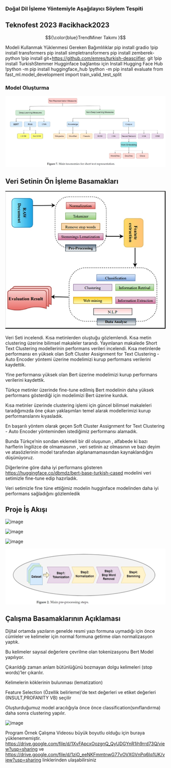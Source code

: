### Doğal Dil İşleme Yöntemiyle Aşağılayıcı Söylem Tespiti 
## Teknofest 2023 #acikhack2023
$${\color{blue}TrendMiner Takımı }$$

Modeli Kullanmak Yüklenmesi Gereken Bağımlılıklar
pip install gradio
!pip install transformers
 pip install simpletransformers
 pip install zemberek-python
 !pip install git+https://github.com/emres/turkish-deasciifier. git
 !pip install TurkishStemmer
 Hugginface bağlantısı için 
 Install Hugging Face Hub
 !python -m pip install huggingface_hub
 !python -m pip install evaluate
 from fast_ml.model_development import train_valid_test_split
 
 ### Model Oluşturma
 
 

 <img src="https://github.com/HuseyinAts/Acikhack2023_TrendMiner/blob/main/short%20text%20represantion%20taxonomies.jpg" width="auto">
 
 
 ## Veri Setinin Ön İşleme Basamakları
 
 
 <img src="https://github.com/HuseyinAts/Acikhack2023_TrendMiner/blob/main/text%20mining%20grafik.jpg" width="auto">
 
 
  Veri Seti incelendi. Kısa metinlerden oluştuğu gözlemlendi.
 Kısa metin clustering üzerine bilimsel makaleler tarandı.
 Yayınlanan makalede Short Text Clustering modellerinin performans verileri incelendi.
 Kısa metinlerde performansı en yüksek olan Soft Cluster Assignment for Text Clustering - Auto Encoder yöntemi üzerine modelimizi kurup performans verilerini kaydettik.

 Yine performansı yüksek olan Bert üzerine modelimizi kurup performans verilerini kaydettik.

 Türkçe metinler üzerinde fine-tune edilmiş Bert modelinin daha yüksek performans gösterdiği için modelimizi Bert üzerine kurduk.

 Kısa metinler üzerinde clustering işlemi için güncel bilimsel makaleleri taradığımızda öne çıkan yaklaşımları temel alarak modellerimizi kurup performanslarını kıyasladık.

 En başarılı yöntem olarak geçen Soft Cluster Assignment for Text Clustering - Auto Encoder yönteminden istediğimiz performansı alamadık.

 Bunda Türkçe’nin sondan eklemeli bir dil oluşunun , alfabede ki bazı harflerin İngilizce de olmamasının , veri setinin az olmasının ve bazı deyim ve atasözlerinin model tarafından algılanamamasından kaynaklandığını düşünüyoruz.

 Diğerlerine göre daha iyi performans gösteren  https://huggingface.co/dbmdz/bert-base-turkish-cased modelini veri setimizle fine-tune edip hazırladık.

  Veri setimizle fine tüne ettiğimiz modelin hugginface modelinden daha iyi performans sağladığını gözlemledik

## Proje İş Akışı 

![image](https://user-images.githubusercontent.com/72999029/231423545-5a6247b3-de5a-4c5e-88d8-f86d371f3715.png)


![image](https://user-images.githubusercontent.com/72999029/231423292-67c983c1-9eb4-48c6-839a-41213a4ab4c7.png)


![image](https://user-images.githubusercontent.com/72999029/231423078-095e9b76-9adb-470d-b206-d4dde278d50b.png)

 
 <img src="https://github.com/HuseyinAts/Acikhack2023_TrendMiner/blob/main/pre%20processing.jpg" width="auto">
 
 ## Çalışma Basamaklarının Açıklaması 
 
 Dijital ortamda yazıların genelde resmi yazı formuna uymadığı için önce cümleler ve kelimeler için normal formuna getirme olan normalizasyon yaptık.

 Bu kelimeler sayısal değerlere çevrilme olan tokenizasyonu Bert Model yapılıyor.

 Çıkarıldığı zaman anlam bütünlüğünü bozmayan dolgu kelimeleri (stop words)’ler çıkarılır.

 Kelimelerin köklerinin bulunması (lematization)

 Feature Selection (Özellik belirleme)’de text değerleri ve etiket değerleri (INSULT,PROFANITY VB) seçilir

 Oluşturduğumuz model aracılığıyla önce önce classification(sınıflandırma) daha sonra clustering yapılır.


![image](https://user-images.githubusercontent.com/72999029/231423900-0b4f7844-18d4-4896-897c-8f323e58e466.png)

 
 Program Örnek Çalışma Videosu büyük boyutlu olduğu için buraya yüklenememiştir. https://drive.google.com/file/d/1XvFApcxOozgnQ_QyUDGYnR1ih9rrd73Q/view?usp=sharing ve  
 https://drive.google.com/file/d/1ziO_eeNKFmmtnwG77vOVXGVnPq6Iq1UK/view?usp=sharing linklerinden ulaşabilirsiniz
